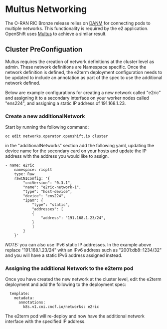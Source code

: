 # Multus Networking

The O-RAN RIC Bronze release relies on [DANM](https://github.com/nokia/danm) for connecting pods to multiple networks. This functionality is required by the e2 application. OpenShift uses [Multus](https://github.com/intel/multus-cni) to achieve a similar result.

## Cluster PreConfiguation

Multus requires the creation of network definitions at the cluster level as admin. These network definitions are Namespace specific. Once the network definition is defined, the e2term deployment configuration needs to be updated to include an annotation as part of the spec to use the additional network defined.

Below are example configurations for creating a new network called "e2ric" and assigning it to a secondary interface on your worker nodes called "ens224", and assigning a static IP address of 191.168.1.23.

### Create a new additionalNetwork

Start by running the following command:

`oc edit networks.operator.openshift.io cluster`

in the "additionalNetworks" section add the following yaml, updating the device name for the secondary card on your hosts and update the IP address with the address you would like to assign.

```
- name: e2ric
    namespace: ricplt
    type: Raw
    rawCNIConfig: '{
        "cniVersion": "0.3.1",
        "name": "e2ric-network-1",
        "type": "host-device",
        "device": "ens224",
        "ipam": {
            "type": "static",
            "addresses": [
            {
                "address": "191.168.1.23/24",
            }
            ]
        }
    }'
```

*NOTE:* you can also use IPv6 static IP addresses. In the example above replace "191.168.1.23/24" with an IPv6 address such as "2001:db8::1234/32" and you will have a static IPv6 address assigned instead.

### Assigning the additional Network to the e2term pod

Once you have created the new network at the cluster level, edit the e2term deployment and add the following to the deployment spec:

```
  template:
    metadata:
      annotations:
        k8s.v1.cni.cncf.io/networks: e2ric
```

The e2term pod will re-deploy and now have the additional network interface with the specified IP address.


